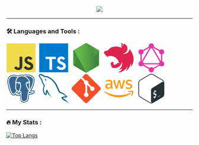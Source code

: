 <div id="header" align="center">                               
  <img src="https://www.pinclipart.com/picdir/big/563-5630407_developer-png-png-download-computer-scientist-png-clipart.png" width="250"/>
</div>

---

### :hammer_and_wrench: Languages and Tools :

<div>
  <img src="https://github.com/devicons/devicon/blob/master/icons/javascript/javascript-original.svg" title="JavaScript" alt="JavaScript" width="80" height="80"/>&nbsp;
  <img src="https://github.com/devicons/devicon/blob/master/icons/typescript/typescript-plain.svg" title="TypeScript" alt="TypeScript" width="80" height="80"/>&nbsp;
  <img src="https://github.com/devicons/devicon/blob/master/icons/nodejs/nodejs-original.svg" title="NodeJS" alt="NodeJS" width="80" height="80"/>&nbsp;
  <img src="https://github.com/devicons/devicon/blob/master/icons/nestjs/nestjs-original.svg" title="NestJS" alt="NestJS" width="80" height="80"/>&nbsp;
  <img src="https://github.com/devicons/devicon/blob/master/icons/graphql/graphql-plain.svg" title="Graphql" alt="Graphql" width="80" height="80"/>&nbsp;
  <img src="https://github.com/devicons/devicon/blob/master/icons/postgresql/postgresql-plain.svg" title="PostgreSQL" alt="PostgreSQL" width="80" height="80"/>&nbsp;
  <img src="https://github.com/devicons/devicon/blob/master/icons/mysql/mysql-original.svg" title="MySQL" alt="MySQL" width="80" height="80"/>&nbsp;
  <img src="https://github.com/devicons/devicon/blob/master/icons/git/git-original.svg" title="Git" **alt="Git" width="80" height="80"/>&nbsp;
  <img src="https://github.com/devicons/devicon/blob/master/icons/amazonwebservices/amazonwebservices-plain-wordmark.svg" title="AWS" alt="AWS" width="80" height="80"/>&nbsp;
  <img src="https://github.com/devicons/devicon/blob/master/icons/bash/bash-original.svg" title="Bash" alt="Bash" width="80" height="80"/>&nbsp;
</div>

---

### :fire: My Stats :

[![Top Langs](https://github-readme-stats.vercel.app/api/top-langs/?username=nikko-develop&theme=tokyonight)](https://github.com/anuraghazra/github-readme-stats)
